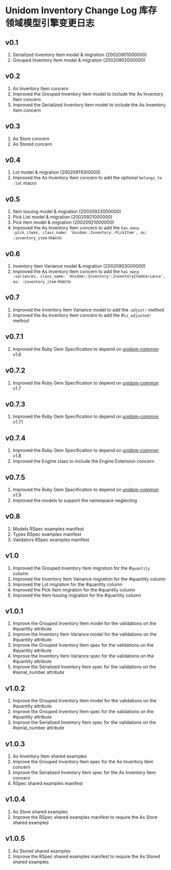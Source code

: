 # Unidom Inventory Change Log 库存领域模型引擎变更日志

## v0.1
1. Serialized Inventory Item model & migration (20020901000000)
2. Grouped Inventory Item model & migration (20020902000000)

## v0.2
1. As Inventory Item concern
2. Improved the Grouped Inventory Item model to include the As Inventory Item concern
3. Improved the Serialized Inventory Item model to include the As Inventory Item concern

## v0.3
1. As Store concern
2. As Stored concern

## v0.4
1. Lot model & migration (20020911000000)
2. Improved the As Inventory Item concern to add the optional ``belongs_to :lot`` macro

## v0.5
1. Item Issuing model & migration (20020923000000)
2. Pick List model & migration (20020921000000)
3. Pick Item model & migration (20020921000000)
4. Improved the As Inventory Item concern to add the ``has_many :pick_items, class_name: 'Unidom::Inventory::PickItem', as: :inventory_item`` macro

## v0.6
1. Inventory Item Variance model & migration (20020903000000)
2. Improved the As Inventory Item concern to add the ``has_many :variances, class_name: 'Unidom::Inventory::InventoryItemVariance', as: :inventory_item`` macro

## v0.7
1. Improved the Inventory Item Variance model to add the .``adjust!`` method
2. Improved the As Inventory Item concern to add the #``is_adjusted!`` method

## v0.7.1
1. Improved the Ruby Gem Specification to depend on [unidom-common](https://github.com/topbitdu/unidom-common) v1.6

## v0.7.2
1. Improved the Ruby Gem Specification to depend on [unidom-common](https://github.com/topbitdu/unidom-common) v1.7

## v0.7.3
1. Improved the Ruby Gem Specification to depend on [unidom-common](https://github.com/topbitdu/unidom-common) v1.7.1

## v0.7.4
1. Improved the Ruby Gem Specification to depend on [unidom-common](https://github.com/topbitdu/unidom-common) v1.8
2. Improved the Engine class to include the Engine Extension concern

## v0.7.5
1. Improved the Ruby Gem Specification to depend on [unidom-common](https://github.com/topbitdu/unidom-common) v1.9
2. Improved the models to support the namespace neglecting

## v0.8
1. Models RSpec examples manifest
2. Types RSpec examples manifest
3. Validators RSpec examples manifest

## v1.0
1. Improved the Grouped Inventory Item migration for the #``quantity`` column
2. Improved the Inventory Item Variance migration for the #quantity column
3. Improved the Lot migration for the #quantity column
4. Improved the Pick Item migration for the #quantity column
5. Improved the Item Issuing migration for the #quantity column

## v1.0.1
1. Improve the Grouped Inventory Item model for the validations on the #quantity attribute
2. Improve the Inventory Item Variance model for the validations on the #quantity attribute
3. Improve the Grouped Inventory Item spec for the validations on the #quantity attribute
4. Improve the Inventory Item Variance spec for the validations on the #quantity attribute
5. Improve the Serialized Inventory Item spec for the validations on the #serial_number attribute

## v1.0.2
1. Improve the Grouped Inventory Item model for the validations on the #quantity attribute
2. Improve the Grouped Inventory Item spec for the validations on the #quantity attribute
3. Improve the Serialized Inventory Item spec for the validations on the #serial_number attribute

## v1.0.3
1. As Inventory Item shared examples
2. Improve the Grouped Inventory Item spec for the As Inventory Item concern
3. Improve the Serialized Inventory Item spec for the As Inventory Item concern
4. RSpec shared examples manifest

## v1.0.4
1. As Store shared examples
2. Improve the RSpec shared examples manifest to require the As Store shared examples

## v1.0.5
1. As Stored shared examples
2. Improve the RSpec shared examples manifest to require the As Stored shared examples
